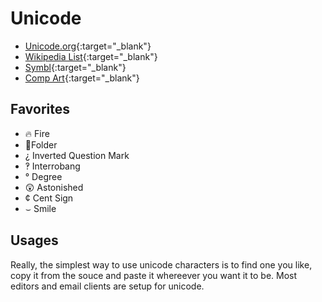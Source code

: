 # Unicode

- [Unicode.org](https://www.unicode.org/versions/Unicode15.1.0/){:target="_blank"}
- [Wikipedia List](https://en.wikipedia.org/wiki/List_of_Unicode_characters#Miscellaneous_Symbols){:target="_blank"}
- [Symbl](https://symbl.cc/en){:target="_blank"}
- [Comp Art](https://www.compart.com/en/unicode/){:target="_blank"}

## Favorites
- 🔥 Fire
- 📁Folder  
- ¿ Inverted Question Mark
- ‽ Interrobang
- ° Degree
- 😲 Astonished
- ¢ Cent Sign
- ⌣ Smile

## Usages
Really, the simplest way to use unicode characters is to find one you like, copy it from the souce and paste it whereever you want it to be. Most editors and email clients are setup for unicode.

